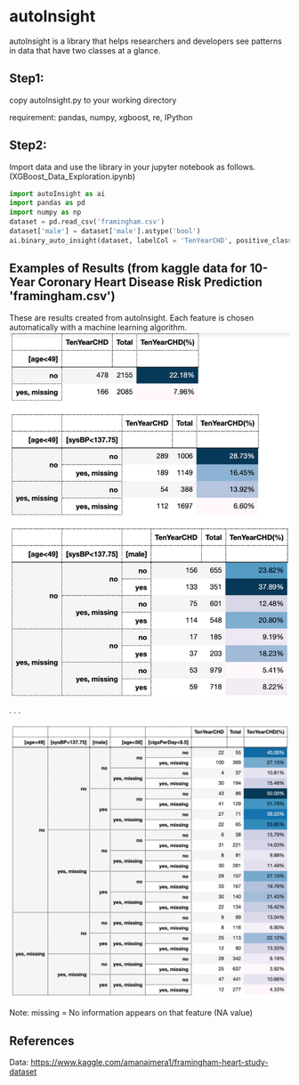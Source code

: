 <meta name="google-site-verification" content="DnK9Y6dcDXVP_jobMfbjs85sPnZxBxZnp8VrQst66r8" />

<!--- <img src=https://github.com/thadaJ/autoInsight/blob/master/logo.png width="4.5%" height="4.5%">  --->
# autoInsight 
autoInsight is a library that helps researchers and developers see patterns in data that have two classes at a glance.

## Step1:
copy autoInsight.py to your working directory

requirement: pandas, numpy, xgboost, re, IPython 

## Step2:
Import data and use the library in your jupyter notebook as follows. (XGBoost_Data_Exploration.ipynb)

```python
import autoInsight as ai
import pandas as pd
import numpy as np
dataset = pd.read_csv('framingham.csv')
dataset['male'] = dataset['male'].astype('bool')
ai.binary_auto_insight(dataset, labelCol = 'TenYearCHD', positive_class = 1)
```


## Examples of Results (from kaggle data for 10-Year Coronary Heart Disease Risk Prediction 'framingham.csv')
These are results created from autoInsight. 
Each feature is chosen automatically with a machine learning algorithm.
![result](https://github.com/thadaJ/autoInsight/blob/master/Example%20of%20result.png)

.
.
.

![result](https://github.com/thadaJ/autoInsight/blob/master/big_table.png)

Note: missing = No information appears on that feature (NA value)

## References
Data: https://www.kaggle.com/amanajmera1/framingham-heart-study-dataset
